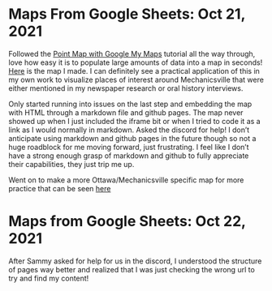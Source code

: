 # Maps From Google Sheets: Oct 21, 2021

Followed the [Point Map with Google My Maps](https://handsondataviz.org/mymaps.html) tutorial all the way through, love how easy it is to populate large amounts of data into a map in seconds! [Here](https://www.google.com/maps/d/u/0/edit?mid=1t7EPJ8ACSowGcVQorFgkAm20zeUpRAFK&usp=sharing) is the map I made. I can definitely see a practical application of this in my own work to visualize places of interest around Mechanicsville that were either mentioned in my newspaper research or oral history interviews. 

Only started running into issues on the last step and embedding the map with HTML through a markdown file and github pages. The map never showed up when I just included the iframe bit or when I tried to code it as a link as I would normally in markdown. Asked the discord for help! I don’t anticipate using markdown and github pages in the future though so not a huge roadblock for me moving forward, just frustrating. I feel like I don’t have a strong enough grasp of markdown and github to fully appreciate their capabilities, they just trip me up. 

Went on to make a more Ottawa/Mechanicsville specific map for more practice that can be seen [here](https://www.google.com/maps/d/u/0/edit?mid=12_u9T0Thsoca55b5ypTXF5dp3Ug6BIr3&usp=sharing)

# Maps from Google Sheets: Oct 22, 2021

After Sammy asked for help for us in the discord, I understood the structure of pages way better and realized that I was just checking the wrong url to try and find my content!
